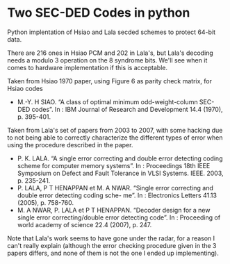 # Two SEC-DED Codes in python

Python implentation of Hsiao and Lala secded schemes to protect 64-bit data.

There are 216 ones in Hsiao PCM and 202 in Lala's, but Lala's decoding needs a modulo 3 operation on the 8 syndrome bits.
We'll see when it comes to hardware implementation if this is acceptable.


Taken from Hsiao 1970 paper, using Figure 6 as parity check matrix, for Hsiao codes

* M.-Y. H SIAO. “A class of optimal minimum odd-weight-column SEC-DED codes”. In : IBM Journal of Research and Development 14.4 (1970), p. 395-401.

Taken from Lala's set of papers from 2003 to 2007, with some hacking due to not being able to correctly characterize the different types of error when using the procedure described in the paper.

* P. K. LALA. “A single error correcting and double error detecting coding scheme for computer memory systems”. In : Proceedings 18th IEEE Symposium on Defect and Fault Tolerance in VLSI Systems. IEEE. 2003, p. 235-241.
* P. LALA, P T HENAPPAN et M. A NWAR. “Single error correcting and double error detecting coding sche- me”. In : Electronics Letters 41.13 (2005), p. 758-760.
* M. A NWAR, P. LALA et P T HENAPPAN. “Decoder design for a new single error correcting/double error detecting code”. In : Proceeding of world academy of science 22.4 (2007), p. 247.

Note that Lala's work seems to have gone under the radar, for a reason I can't really explain (although the error checking procedure given in the 3 papers differs, and none of them is not the one I ended up implementing).

